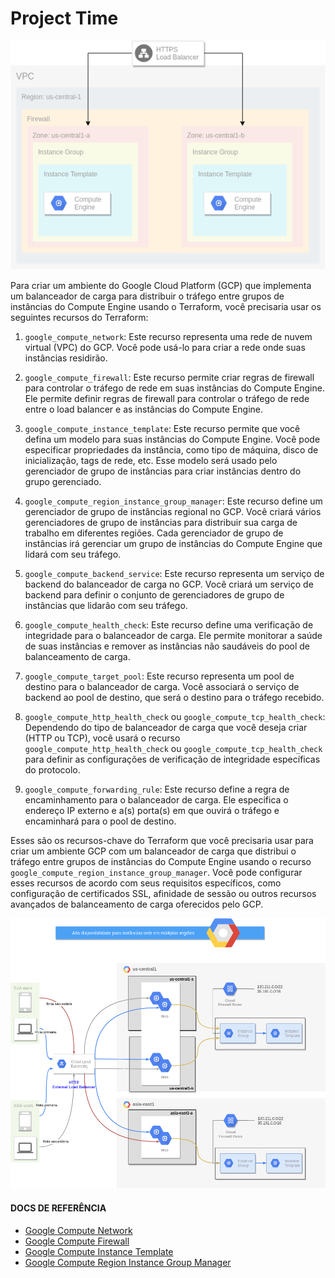 # Project Time

<div align="center">

![gcp-load-balancer.png](./images/gcp-load-balancer.png)

</div>

Para criar um ambiente do Google Cloud Platform (GCP) que implementa um balanceador de carga para distribuir o tráfego entre grupos de instâncias do Compute Engine usando o Terraform, você precisaria usar os seguintes recursos do Terraform:

1. `google_compute_network`: Este recurso representa uma rede de nuvem virtual (VPC) do GCP. Você pode usá-lo para criar a rede onde suas instâncias residirão.

2. `google_compute_firewall`: Este recurso permite criar regras de firewall para controlar o tráfego de rede em suas instâncias do Compute Engine. Ele permite definir regras de firewall para controlar o tráfego de rede entre o load balancer e as instâncias do Compute Engine.

3. `google_compute_instance_template`: Este recurso permite que você defina um modelo para suas instâncias do Compute Engine. Você pode especificar propriedades da instância, como tipo de máquina, disco de inicialização, tags de rede, etc. Esse modelo será usado pelo gerenciador de grupo de instâncias para criar instâncias dentro do grupo gerenciado.

4. `google_compute_region_instance_group_manager`: Este recurso define um gerenciador de grupo de instâncias regional no GCP. Você criará vários gerenciadores de grupo de instâncias para distribuir sua carga de trabalho em diferentes regiões. Cada gerenciador de grupo de instâncias irá gerenciar um grupo de instâncias do Compute Engine que lidará com seu tráfego.

4. `google_compute_backend_service`: Este recurso representa um serviço de backend do balanceador de carga no GCP. Você criará um serviço de backend para definir o conjunto de gerenciadores de grupo de instâncias que lidarão com seu tráfego.

5. `google_compute_health_check`: Este recurso define uma verificação de integridade para o balanceador de carga. Ele permite monitorar a saúde de suas instâncias e remover as instâncias não saudáveis ​​do pool de balanceamento de carga.

6. `google_compute_target_pool`: Este recurso representa um pool de destino para o balanceador de carga. Você associará o serviço de backend ao pool de destino, que será o destino para o tráfego recebido.

7. `google_compute_http_health_check` ou `google_compute_tcp_health_check`: Dependendo do tipo de balanceador de carga que você deseja criar (HTTP ou TCP), você usará o recurso `google_compute_http_health_check` ou `google_compute_tcp_health_check` para definir as configurações de verificação de integridade específicas do protocolo.

8. `google_compute_forwarding_rule`: Este recurso define a regra de encaminhamento para o balanceador de carga. Ele especifica o endereço IP externo e a(s) porta(s) em que ouvirá o tráfego e encaminhará para o pool de destino.

Esses são os recursos-chave do Terraform que você precisaria usar para criar um ambiente GCP com um balanceador de carga que distribui o tráfego entre grupos de instâncias do Compute Engine usando o recurso `google_compute_region_instance_group_manager`. Você pode configurar esses recursos de acordo com seus requisitos específicos, como configuração de certificados SSL, afinidade de sessão ou outros recursos avançados de balanceamento de carga oferecidos pelo GCP.

<div align="center">

![gcp-load-balancer.png](./images/final-project.png)

</div>

#### DOCS DE REFERÊNCIA

- [Google Compute Network](https://registry.terraform.io/providers/hashicorp/google/latest/docs/resources/compute_network "Google Compute Network")
- [Google Compute Firewall](https://registry.terraform.io/providers/hashicorp/google/latest/docs/resources/compute_firewall "Google Compute Firewall")
- [Google Compute Instance Template](https://registry.terraform.io/providers/hashicorp/google/latest/docs/resources/compute_instance_template "Google Compute Instance Template")
- [Google Compute Region Instance Group Manager](https://registry.terraform.io/providers/hashicorp/google/latest/docs/resources/compute_region_instance_group_manager "Google Compute Region Instance Group Manager")